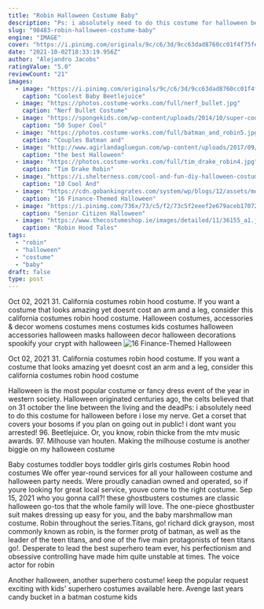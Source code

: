```yaml
---
title: "Robin Halloween Costume Baby"
description: "Ps: i absolutely need to do this costume for halloween before i lose my nerve. Get a corset that covers your bosoms if you plan on going out in public! i dont want you arrested! 96. Beetlejuice. Or, you know, robin thicke from the mtv music awards. 97. Milhouse van houten. Making the milhouse costume is another biggie on my halloween costume"
slug: "98483-robin-halloween-costume-baby"
engine: "IMAGE"
cover: "https://i.pinimg.com/originals/9c/c6/3d/9cc63dad8760cc01f4f75fe557d021b5.jpg"
date: "2021-10-02T18:33:19.956Z"
author: "Alejandro Jacobs"
ratingValue: "5.0"
reviewCount: "21"
images:
  - image: "https://i.pinimg.com/originals/9c/c6/3d/9cc63dad8760cc01f4f75fe557d021b5.jpg"
    caption: "Coolest Baby Beetlejuice"
  - image: "https://photos.costume-works.com/full/nerf_bullet.jpg"
    caption: "Nerf Bullet Costume"
  - image: "https://spongekids.com/wp-content/uploads/2014/10/super-cool-costume-ideas/48-rag-doll-costume.jpg"
    caption: "50 Super Cool"
  - image: "https://photos.costume-works.com/full/batman_and_robin5.jpg"
    caption: "Couples Batman and"
  - image: "http://www.agirlandagluegun.com/wp-content/uploads/2017/09/33f8c5854059650027ee811223b546f4.jpg"
    caption: "the best Halloween"
  - image: "https://photos.costume-works.com/full/tim_drake_robin4.jpg"
    caption: "Tim Drake Robin"
  - image: "https://i.shelterness.com/cool-and-fun-diy-halloween-costumes-for-boys1-500x750.jpg"
    caption: "10 Cool And"
  - image: "https://cdn.gobankingrates.com/system/wp/blogs/12/assets/money-bag-baby-costume.jpg"
    caption: "16 Finance-Themed Halloween"
  - image: "https://i.pinimg.com/736x/73/c5/f2/73c5f2eeef2e679aceb17072097fd9a7.jpg"
    caption: "Senior Citizen Halloween"
  - image: "https://www.thecostumeshop.ie/images/detailed/11/36155_a1.jpg"
    caption: "Robin Hood Tales"
tags:
  - "robin"
  - "halloween"
  - "costume"
  - "baby"
draft: false
type: post
---
```


Oct 02, 2021 31. California costumes robin hood costume. If you want a costume that looks amazing yet doesnt cost an arm and a leg, consider this california costumes robin hood costume. Halloween costumes, accessories & decor womens costumes mens costumes kids costumes halloween accessories halloween masks halloween decor halloween decorations spookify your crypt with halloween
![16 Finance-Themed Halloween](https://cdn.gobankingrates.com/system/wp/blogs/12/assets/money-bag-baby-costume.jpg "16 Finance-Themed Halloween")

Oct 02, 2021 31. California costumes robin hood costume. If you want a costume that looks amazing yet doesnt cost an arm and a leg, consider this california costumes robin hood costume
<!--inArticleAds-->

<!--galleryOne-->

Halloween is the most popular costume or fancy dress event of the year in western society. Halloween originated centuries ago, the celts believed that on 31 october the line between the living and the deadPs: i absolutely need to do this costume for halloween before i lose my nerve. Get a corset that covers your bosoms if you plan on going out in public! i dont want you arrested! 96. Beetlejuice. Or, you know, robin thicke from the mtv music awards. 97. Milhouse van houten. Making the milhouse costume is another biggie on my halloween costume
<!--inArticleAds-->

<!--galleryTwo-->

Baby costumes toddler boys toddler girls girls costumes  Robin hood costumes We offer year-round services for all your halloween costume and halloween party needs. Were proudly canadian owned and operated, so if youre looking for great local service, youve come to the right costume. Sep 15, 2021 who you gonna call?! these ghostbusters costumes are classic halloween go-tos that the whole family will love. The one-piece ghostbuster suit makes dressing up easy for you, and the baby marshmallow man costume. Robin throughout the series.Titans, go! richard dick grayson, most commonly known as robin, is the former protg of batman, as well as the leader of the teen titans, and one of the five main protagonists of teen titans go!. Desperate to lead the best superhero team ever, his perfectionism and obsessive controlling have made him quite unstable at times. The voice actor for robin
<!--galleryThree-->

Another halloween, another superhero costume! keep the popular request exciting with kids' superhero costumes available here. Avenge last years candy bucket in a batman costume kids